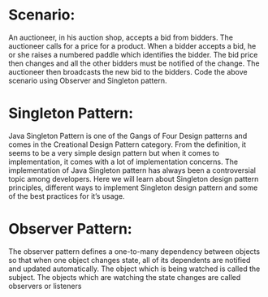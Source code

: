 # Scenario:
An auctioneer, in his auction shop, accepts a bid from bidders. The auctioneer calls for a price for a product. When a bidder accepts a bid, he or she raises a numbered paddle which identifies the bidder. The bid price then changes and all the other bidders must be notified of the change. The auctioneer then broadcasts the new bid to the bidders. Code the above scenario using Observer and Singleton pattern.

# Singleton Pattern:
Java Singleton Pattern is one of the Gangs of Four Design patterns and comes in the Creational Design Pattern category. From the definition, it seems to be a very simple design pattern but when it comes to implementation, it comes with a lot of implementation concerns. The implementation of Java Singleton pattern has always been a controversial topic among developers. Here we will learn about Singleton design pattern principles, different ways to implement Singleton design pattern and some of the best practices for it’s usage.

# Observer Pattern:
The observer pattern defines a one-to-many dependency between objects so that when one object changes state, all of its dependents are notified and updated automatically.
The object which is being watched is called the subject. The objects which are watching the state changes are called observers or listeners
